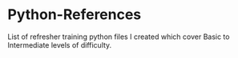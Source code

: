 # Python-References
List of refresher training python files I created which cover Basic to Intermediate levels of difficulty.
